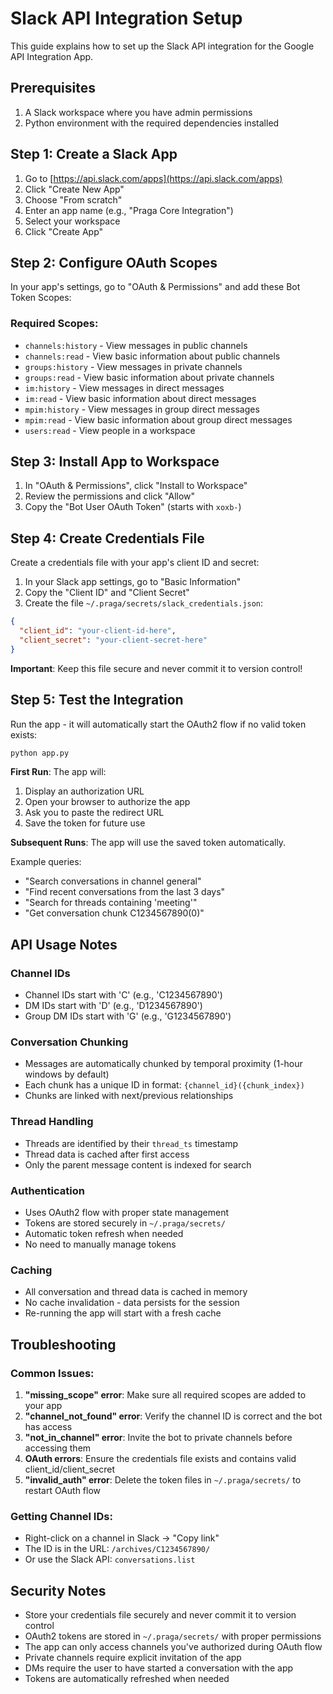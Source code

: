 # Slack API Integration Setup

This guide explains how to set up the Slack API integration for the Google API Integration App.

## Prerequisites

1. A Slack workspace where you have admin permissions
2. Python environment with the required dependencies installed

## Step 1: Create a Slack App

1. Go to [https://api.slack.com/apps](https://api.slack.com/apps)
2. Click "Create New App"
3. Choose "From scratch"
4. Enter an app name (e.g., "Praga Core Integration")
5. Select your workspace
6. Click "Create App"

## Step 2: Configure OAuth Scopes

In your app's settings, go to "OAuth & Permissions" and add these Bot Token Scopes:

### Required Scopes:
- `channels:history` - View messages in public channels
- `channels:read` - View basic information about public channels
- `groups:history` - View messages in private channels
- `groups:read` - View basic information about private channels
- `im:history` - View messages in direct messages
- `im:read` - View basic information about direct messages
- `mpim:history` - View messages in group direct messages
- `mpim:read` - View basic information about group direct messages
- `users:read` - View people in a workspace

## Step 3: Install App to Workspace

1. In "OAuth & Permissions", click "Install to Workspace"
2. Review the permissions and click "Allow"
3. Copy the "Bot User OAuth Token" (starts with `xoxb-`)

## Step 4: Create Credentials File

Create a credentials file with your app's client ID and secret:

1. In your Slack app settings, go to "Basic Information"
2. Copy the "Client ID" and "Client Secret" 
3. Create the file `~/.praga/secrets/slack_credentials.json`:

```json
{
  "client_id": "your-client-id-here",
  "client_secret": "your-client-secret-here"
}
```

**Important**: Keep this file secure and never commit it to version control!

## Step 5: Test the Integration

Run the app - it will automatically start the OAuth2 flow if no valid token exists:

```bash
python app.py
```

**First Run**: The app will:
1. Display an authorization URL
2. Open your browser to authorize the app
3. Ask you to paste the redirect URL
4. Save the token for future use

**Subsequent Runs**: The app will use the saved token automatically.

Example queries:
- "Search conversations in channel general"
- "Find recent conversations from the last 3 days"  
- "Search for threads containing 'meeting'"
- "Get conversation chunk C1234567890(0)"

## API Usage Notes

### Channel IDs
- Channel IDs start with 'C' (e.g., 'C1234567890')
- DM IDs start with 'D' (e.g., 'D1234567890')
- Group DM IDs start with 'G' (e.g., 'G1234567890')

### Conversation Chunking
- Messages are automatically chunked by temporal proximity (1-hour windows by default)
- Each chunk has a unique ID in format: `{channel_id}({chunk_index})`
- Chunks are linked with next/previous relationships

### Thread Handling
- Threads are identified by their `thread_ts` timestamp
- Thread data is cached after first access
- Only the parent message content is indexed for search

### Authentication
- Uses OAuth2 flow with proper state management
- Tokens are stored securely in `~/.praga/secrets/`
- Automatic token refresh when needed
- No need to manually manage tokens

### Caching
- All conversation and thread data is cached in memory
- No cache invalidation - data persists for the session
- Re-running the app will start with a fresh cache

## Troubleshooting

### Common Issues:

1. **"missing_scope" error**: Make sure all required scopes are added to your app
2. **"channel_not_found" error**: Verify the channel ID is correct and the bot has access
3. **"not_in_channel" error**: Invite the bot to private channels before accessing them
4. **OAuth errors**: Ensure the credentials file exists and contains valid client_id/client_secret
5. **"invalid_auth" error**: Delete the token files in `~/.praga/secrets/` to restart OAuth flow

### Getting Channel IDs:
- Right-click on a channel in Slack → "Copy link"
- The ID is in the URL: `/archives/C1234567890/`
- Or use the Slack API: `conversations.list`

## Security Notes

- Store your credentials file securely and never commit it to version control
- OAuth2 tokens are stored in `~/.praga/secrets/` with proper permissions
- The app can only access channels you've authorized during OAuth flow
- Private channels require explicit invitation of the app
- DMs require the user to have started a conversation with the app
- Tokens are automatically refreshed when needed 